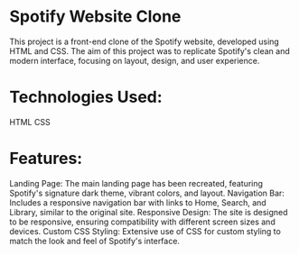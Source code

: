# Spotify Website Clone
This project is a front-end clone of the Spotify website, developed using HTML and CSS. 
The aim of this project was to replicate Spotify's clean and modern interface, focusing on layout, design, and user experience.

# Technologies Used:
HTML
CSS

# Features:
Landing Page: The main landing page has been recreated, featuring Spotify's signature dark theme, vibrant colors, and layout.
Navigation Bar: Includes a responsive navigation bar with links to Home, Search, and Library, similar to the original site.
Responsive Design: The site is designed to be responsive, ensuring compatibility with different screen sizes and devices.
Custom CSS Styling: Extensive use of CSS for custom styling to match the look and feel of Spotify's interface.
